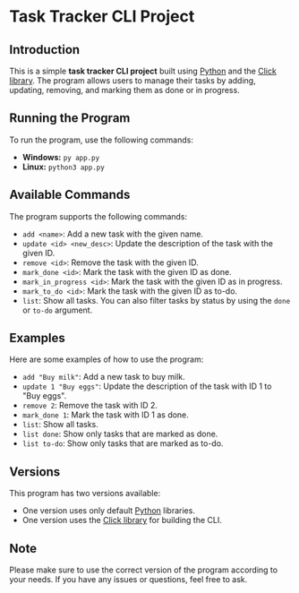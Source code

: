 <h1>Task Tracker CLI Project</h1>
<h2>Introduction</h2>
<p>This is a simple <strong>task tracker CLI project</strong> built using <a href="https://www.python.org/">Python</a> and the <a href="https://click.palletsprojects.com/">Click library</a>. The program allows users to manage their tasks by adding, updating, removing, and marking them as done or in progress.</p>

<h2>Running the Program</h2>
<p>To run the program, use the following commands:</p> <ul> <li><strong>Windows:</strong> <code>py app.py</code></li> <li><strong>Linux:</strong> <code>python3 app.py</code></li> </ul>

<h2>Available Commands</h2>
<p>The program supports the following commands:</p> <ul> <li><code>add &lt;name&gt;</code>: Add a new task with the given name.</li> <li><code>update &lt;id&gt; &lt;new_desc&gt;</code>: Update the description of the task with the given ID.</li> <li><code>remove &lt;id&gt;</code>: Remove the task with the given ID.</li> <li><code>mark_done &lt;id&gt;</code>: Mark the task with the given ID as done.</li> <li><code>mark_in_progress &lt;id&gt;</code>: Mark the task with the given ID as in progress.</li> <li><code>mark_to_do &lt;id&gt;</code>: Mark the task with the given ID as to-do.</li> <li><code>list</code>: Show all tasks. You can also filter tasks by status by using the <code>done</code> or <code>to-do</code> argument.</li> </ul>

<h2>Examples</h2>
<p>Here are some examples of how to use the program:</p> <ul> <li><code>add "Buy milk"</code>: Add a new task to buy milk.</li> <li><code>update 1 "Buy eggs"</code>: Update the description of the task with ID 1 to "Buy eggs".</li> <li><code>remove 2</code>: Remove the task with ID 2.</li> <li><code>mark_done 1</code>: Mark the task with ID 1 as done.</li> <li><code>list</code>: Show all tasks.</li> <li><code>list done</code>: Show only tasks that are marked as done.</li> <li><code>list to-do</code>: Show only tasks that are marked as to-do.</li> </ul>

<h2>Versions</h2>
<p>This program has two versions available:</p> <ul> <li>One version uses only default <a href="https://www.python.org/">Python</a> libraries.</li> <li>One version uses the <a href="https://click.palletsprojects.com/">Click library</a> for building the CLI.</li> </ul>

<h2>Note</h2>
<p>Please make sure to use the correct version of the program according to your needs. If you have any issues or questions, feel free to ask.</p